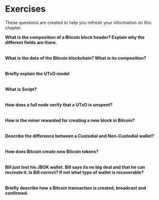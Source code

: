 # Exercises
These questions are created to help you refresh your information on this
chapter.

**What is the composition of a Bitcoin block header? Explain why the
different fields are there.**
<br/>
<br/>
<br/>
**What is the data of the Bitcoin blockchain? What is its composition?**
<br/>
<br/>
<br/>
**Briefly explain the UTxO model**
<br/>
<br/>
<br/>
**What is Script?**
<br/>
<br/>
<br/>
**How does a full node verify that a UTxO is unspent?**
<br/>
<br/>
<br/>
**How is the miner rewarded for creating a new block in Bitcoin?**
<br/>
<br/>
<br/>
**Describe the difference between a Custodial and Non-Custodial wallet?**
<br/>
<br/>
<br/>
**How does Bitcoin create new Bitcoin tokens?**
<br/>
<br/>
<br/>
**Bill just lost his JBOK wallet. Bill says its no big deal and that
he can recreate it. Is Bill correct? If not what type of wallet is recoverable?**
<br/>
<br/>
<br/>
**Briefly describe how a Bitcoin transaction is created, broadcast and confirmed.**
<br/>
<br/>
<br/>